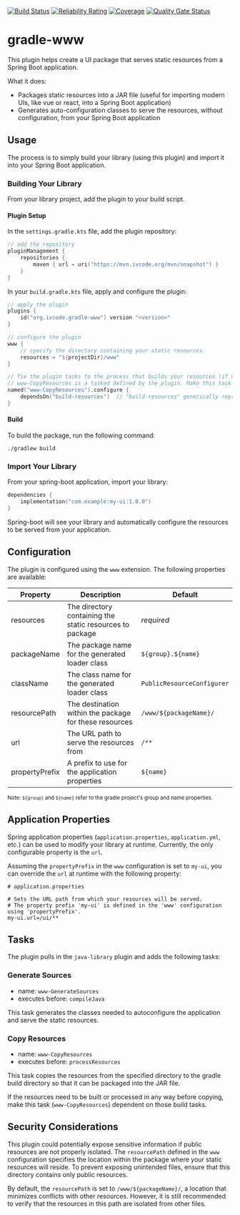 [![Build Status](https://jenkins.ivcode.org/job/iv-cores/job/gradle-www/job/main/badge/icon)](https://jenkins.ivcode.org/job/iv-cores/job/gradle-www/job/main/)
[![Reliability Rating](https://sonar.ivcode.org/api/project_badges/measure?project=iv-cores_gradle-www&metric=reliability_rating)](https://sonar.ivcode.org/dashboard?id=iv-cores_gradle-www)
[![Coverage](https://sonar.ivcode.org/api/project_badges/measure?project=iv-cores_gradle-www&metric=coverage)](https://sonar.ivcode.org/dashboard?id=iv-cores_gradle-www)
[![Quality Gate Status](https://sonar.ivcode.org/api/project_badges/measure?project=iv-cores_gradle-www&metric=alert_status)](https://sonar.ivcode.org/dashboard?id=iv-cores_gradle-www)

# gradle-www
This plugin helps create a UI package that serves static resources from a Spring Boot application.

What it does:
- Packages static resources into a JAR file (useful for importing modern UIs, like vue or react, into a Spring Boot application)
- Generates auto-configuration classes to serve the resources, without configuration, from your Spring Boot application

## Usage
The process is to simply build your library (using this plugin) and import it into your Spring Boot application.

### Building Your Library
From your library project, add the plugin to your build script.

#### Plugin Setup
In the `settings.gradle.kts` file, add the plugin repository:
```kotlin
// add the repository
pluginManagement {
    repositories {
        maven { url = uri("https://mvn.ivcode.org/mvn/snapshot") }
    }
}
```

In your `build.gradle.kts` file, apply and configure the plugin:
```kotlin
// apply the plugin
plugins {
    id("org.ivcode.gradle-www") version "<version>"
}

// configure the plugin
www {
    // specify the directory containing your static resources
    resources = "${projectDir}/www"
}

// Tie the plugin tasks to the process that builds your resources (if needed) 
// www-CopyResources is a tasked defined by the plugin. Make this task dependent on the task that builds your resources.
named("www-CopyResources").configure {
    dependsOn("build-resources")  // "build-resources" generically represents a task that builds your resources
}
```

#### Build
To build the package, run the following command:

```shell
./gradlew build
```

### Import Your Library
From your spring-boot application, import your library:

```kotlin
dependencies {
    implementation("com.example:my-ui:1.0.0")
}
```

Spring-boot will see your library and automatically configure the resources to be served from your application.

## Configuration
The plugin is configured using the `www` extension. The following properties are available:

| Property        | Description                                              | Default                    |
|-----------------|----------------------------------------------------------|----------------------------|
| resources       | The directory containing the static resources to package | *required*                 |
| packageName     | The package name for the generated loader class          | `${group}.${name}`         |
| className       | The class name for the generated loader class            | `PublicResourceConfigurer` |
| resourcePath    | The destination within the package for these resources   | `/www/${packageName}/`     |
| url             | The URL path to serve the resources from                 | `/**`                      |
| propertyPrefix  | A prefix to use for the application properties           | `${name}`                  |

<sub>Note: `${group}` and `${name}` refer to the gradle project's group and name properties.</sub>

## Application Properties
Spring application properties (`application.properties`, `application.yml`, etc.) can be used to modify your library at
runtime. Currently, the only configurable property is the `url`.

Assuming the `propertyPrefix` in the `www` configuration is set to `my-ui`, you can override the `url` at runtime with
the following property:

```properties
# application.properties

# Sets the URL path from which your resources will be served.
# The property prefix 'my-ui' is defined in the 'www' configuration using 'propertyPrefix'.
my-ui.url=/ui/**
```

## Tasks
The plugin pulls in the `java-library` plugin and adds the following tasks:

### Generate Sources
 - name: `www-GenerateSources`
 - executes before: `compileJava`

This task generates the classes needed to autoconfigure the application and serve the static resources.

### Copy Resources
 - name: `www-CopyResources`
 - executes before: `processResources`

This task copies the resources from the specified directory to the gradle build directory so that it can be packaged
into the JAR file.

If the resources need to be built or processed in any way before copying, make this task (`www-CopyResources`) dependent
on those build tasks.

## Security Considerations
This plugin could potentially expose sensitive information if public resources are not properly isolated. The
`resourcePath` defined in the `www` configuration specifies the location within the package where your static resources
will reside. To prevent exposing unintended files, ensure that this directory contains only public resources.

By default, the `resourcePath` is set to `/www/${packageName}/`, a location that minimizes conflicts with other
resources. However, it is still recommended to verify that the resources in this path are isolated from other files.